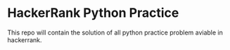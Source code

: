 # HackerRank Python Practice
This repo will contain the solution of all python practice problem aviable in hackerrank.
